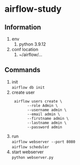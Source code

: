 # airflow-study

## Information
1. env
   1. python 3.9.12
2. conf location
   1. ~/airflow/...

## Commands
1. init  
   `airflow db init`
2. create user  
   ```shell
    airflow users create \
          --role Admin \
          --username admin \
          --email admin \
          --firstname admin \
          --lastname admin \
          --password admin
    ```
3. run  
   `airflow webserver --port 8080`  
   `airflow scheduler`
4. start webserver  
   `python webserver.py`
